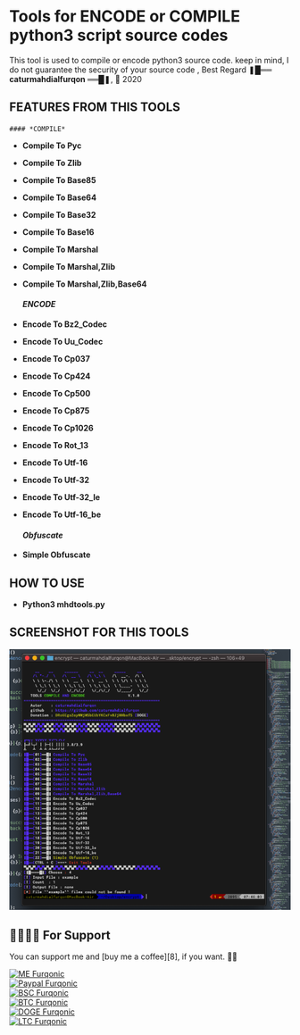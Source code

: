 # Tools for ENCODE or COMPILE python3 script source codes

This tool is used to compile or encode python3 source code.
keep in mind, I do not guarantee the security of your source code ,  Best Regard ❚█══ **caturmahdialfurqon** ══█❚, 🔔 2020

## FEATURES FROM THIS TOOLS

	#### *COMPILE*

- **Compile To Pyc**
- **Compile To Zlib**
- **Compile To Base85**
- **Compile To Base64**
- **Compile To Base32**
- **Compile To Base16**
- **Compile To Marshal**
- **Compile To Marshal,Zlib**
- **Compile To Marshal,Zlib,Base64**

	#### *ENCODE*

- **Encode To Bz2_Codec**
- **Encode To Uu_Codec**
- **Encode To Cp037**
- **Encode To Cp424**
- **Encode To Cp500**
- **Encode To Cp875**
- **Encode To Cp1026**
- **Encode To Rot_13**
- **Encode To Utf-16**
- **Encode To Utf-32**
- **Encode To Utf-32_le**
- **Encode To Utf-16_be**

	#### *Obfuscate*

- **Simple Obfuscate**



## HOW TO USE

- **Python3 mhdtools.py**


## SCREENSHOT FOR THIS TOOLS

<img src="/IMG/mhdtools.png" width=600>



## 🤜🏻🤛🏻 For Support

You can support me and [buy me a coffee][8], if you want. 🙏🏻

[![ME Furqonic](https://img.shields.io/badge/SUPPORT-ME-succsess.svg?style=flat)](Support)
<br>
[![Paypal Furqonic](https://img.shields.io/badge/$-Paypal-informasional.svg?style=flat)](https://paypal.me/caturmahdialfurqon)
<br>
[![BSC Furqonic](https://img.shields.io/badge/ETH-0x07Fe74030B01B1F9A9c2699929d7CAFDa66Ebf06-informational.svg?style=flat)](https://etherscan.io/address/0x07Fe74030B01B1F9A9c2699929d7CAFDa66Ebf06)
<br>
[![BTC Furqonic](https://img.shields.io/badge/BTC-bc1qf8d3fcl4zf08qy3ecz8jyw3cf8y8urd0s2g32s-informational.svg?style=flat)](https://pastebin.com/raw/Z57X2iwX)
<br>
[![DOGE Furqonic](https://img.shields.io/badge/SOL-73hvmQLGmfxXiJqvqiG2MwZReC9H3tFusZJGfffrBHpy-informational.svg?style=flat)](https://pastebin.com/raw/Z57X2iwX)
<br>
[![LTC Furqonic](https://img.shields.io/badge/MATIC-0x07Fe74030B01B1F9A9c2699929d7CAFDa66Ebf06-informational.svg?style=flat)](https://pastebin.com/raw/Z57X2iwX)

<br>
